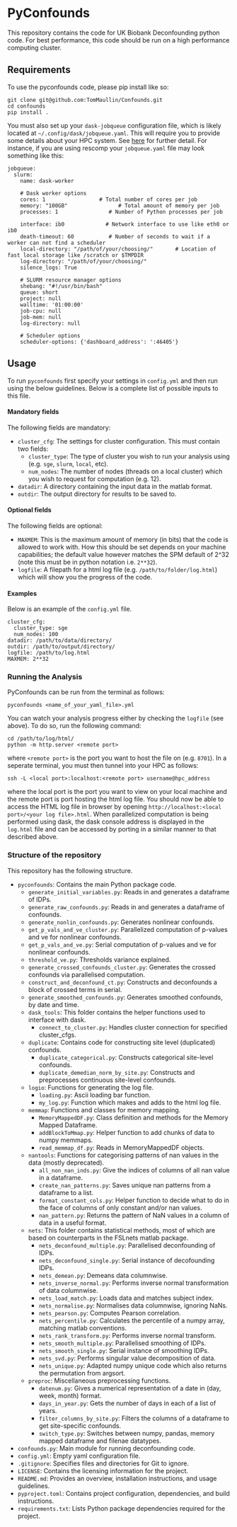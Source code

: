 # PyConfounds

This repository contains the code for UK Biobank Deconfounding python code. For best performance, this code should be run on a high performance computing cluster.

## Requirements
To use the pyconfounds code, please pip install like so:

```
git clone git@github.com:TomMaullin/Confounds.git
cd confounds
pip install .
```

You must also set up your `dask-jobqueue` configuration file, which is likely located at `~/.config/dask/jobqueue.yaml`. This will require you to provide some details about your HPC system. See [here](https://jobqueue.dask.org/en/latest/configuration-setup.html#managing-configuration-files) for further detail. For instance, if you are using rescomp your `jobqueue.yaml` file may look something like this:

```
jobqueue:
  slurm:
    name: dask-worker

    # Dask worker options
    cores: 1                 # Total number of cores per job
    memory: "100GB"                # Total amount of memory per job
    processes: 1                # Number of Python processes per job

    interface: ib0             # Network interface to use like eth0 or ib0
    death-timeout: 60           # Number of seconds to wait if a worker can not find a scheduler
    local-directory: "/path/of/your/choosing/"       # Location of fast local storage like /scratch or $TMPDIR
    log-directory: "/path/of/your/choosing/"
    silence_logs: True

    # SLURM resource manager options
    shebang: "#!/usr/bin/bash"
    queue: short
    project: null
    walltime: '01:00:00'
    job-cpu: null
    job-mem: null
    log-directory: null

    # Scheduler options
    scheduler-options: {'dashboard_address': ':46405'}
```


## Usage
To run `pyconfounds` first specify your settings in `config.yml` and then run using the below guidelines. Below is a complete list of possible inputs to this file.

#### Mandatory fields
The following fields are mandatory:

 - `cluster_cfg`: The settings for cluster configuration. This must contain two fields:
   - `cluster_type`: The type of cluster you wish to run your analysis using (e.g. `sge`, `slurm`, `local`, etc).
   - `num_nodes`: The number of nodes (threads on a local cluster) which you wish to request for computation (e.g. 12).
 - `datadir`: A directory containing the input data in the matlab format.
 - `outdir`: The output directory for results to be saved to.
 
#### Optional fields

The following fields are optional:

 - `MAXMEM`: This is the maximum amount of memory (in bits) that the code is allowed to work with. How this should be set depends on your machine capabilities; the default value however matches the SPM default of 2^32 (note this must be in python notation i.e. `2**32`).
 - `logfile`:  A filepath for a html log file (e.g. `/path/to/folder/log.html`) which will show you the progress of the code.

#### Examples

Below is an example of the `config.yml` file.

```
cluster_cfg:
  cluster_type: sge
  num_nodes: 100
datadir: /path/to/data/directory/
outdir: /path/to/output/directory/
logfile: /path/to/log.html
MAXMEM: 2**32
```


### Running the Analysis


PyConfounds can be run from the terminal as follows:

```
pyconfounds <name_of_your_yaml_file>.yml
```

You can watch your analysis progress either by checking the `logfile` (see above). To do so, run the following command:

```
cd /path/to/log/html/
python -m http.server <remote port>
```
where `<remote port>` is the port you want to host the file on (e.g. `8701`). In a seperate terminal, you must then tunnel into your HPC as follows:

```
ssh -L <local port>:localhost:<remote port> username@hpc_address
```

where the local port is the port you want to view on your local machine and the remote port is port hosting the html log file. You should now be able to access the HTML log file in browser by opening `http://localhost:<local port>/<your log file>.html`. When parallelized computation is being performed using dask, the dask console address is displayed in the `log.html` file and can be accessed by porting in a similar manner to that described above.

### Structure of the repository

This repository has the following structure.

 - `pyconfounds`: Contains the main Python package code.
   - `generate_initial_variables.py`: Reads in and generates a dataframe of IDPs.
   - `generate_raw_confounds.py`: Reads in and generates a dataframe of confounds.
   - `generate_nonlin_confounds.py`: Generates nonlinear confounds.
   - `get_p_vals_and_ve_cluster.py`: Parallelized computation of p-values and ve for nonlinear confounds.
   - `get_p_vals_and_ve.py`: Serial computation of p-values and ve for nonlinear confounds.
   - `threshold_ve.py`: Thresholds variance explained.
   - `generate_crossed_confounds_cluster.py`: Generates the crossed confounds via parallelised computation.
   - `construct_and_deconfound_ct.py`: Constructs and deconfounds a block of crossed terms in serial.
   - `generate_smoothed_confounds.py`: Generates smoothed confounds, by date and time.
   - `dask_tools`: This folder contains the helper functions used to interface with dask.
     - `connect_to_cluster.py`: Handles cluster connection for specified cluster_cfgs.
   - `duplicate`: Contains code for constructing site level (duplicated) confounds.
     - `duplicate_categorical.py`: Constructs categorical site-level confounds.
     - `duplicate_demedian_norm_by_site.py`: Constructs and preprocesses continuous site-level confounds.
   - `logio`: Functions for generating the log file.
     - `loading.py`: Ascii loading bar function.
     - `my_log.py`: Function which makes and adds to the html log file.
   - `memmap`: Functions and classes for memory mapping.
     - `MemoryMappedDF.py`: Class definition and methods for the Memory Mapped Dataframe.
     - `addBlockToMmap.py`: Helper function to add chunks of data to numpy memmaps.
     - `read_memmap_df.py`: Reads in MemoryMappedDF objects.
   - `nantools`: Functions for categorising patterns of nan values in the data (mostly deprecated).
     - `all_non_nan_inds.py`: Give the indices of columns of all nan value in a dataframe.
     - `create_nan_patterns.py`: Saves unique nan patterns from a dataframe to a list.
     - `format_constant_cols.py`: Helper function to decide what to do in the face of columns of only constant and/or nan values.
     - `nan_pattern.py`: Returns the pattern of NaN values in a column of data in a useful format.
   - `nets`: This folder contains statistical methods, most of which are based on counterparts in the FSLnets matlab package.
     - `nets_deconfound_multiple.py`: Parallelised deconfounding of IDPs. 
     - `nets_deconfound_single.py`: Serial instance of decofounding IDPs.
     - `nets_demean.py`: Demeans data columnwise.
     - `nets_inverse_normal.py`: Performs inverse normal transformation of data columnwise.
     - `nets_load_match.py`: Loads data and matches subject index.
     - `nets_normalise.py`: Normalises data columnwise, ignoring NaNs.
     - `nets_pearson.py`: Computes Pearson correlation.
     - `nets_percentile.py`: Calculates the percentile of a numpy array, matching matlab conventions.
     - `nets_rank_transform.py`: Performs inverse normal transform.
     - `nets_smooth_multiple.py`: Parallelised smoothing of IDPs.
     - `nets_smooth_single.py`: Serial instance of smoothing IDPs.
     - `nets_svd.py`: Performs singular value decomposition of data.
     - `nets_unique.py`: Adapted numpy unique code which also returns the permutation from argsort.
   - `preproc`: Miscellaneous preprocessing functions.
     - `datenum.py`: Gives a numerical representation of a date in (day, week, month) format.
     - `days_in_year.py`: Gets the number of days in each of a list of years.
     - `filter_columns_by_site.py`: Filters the columns of a dataframe to get site-specific confounds.
     - `switch_type.py`: Switches between numpy, pandas, memory mapped dataframe and filenae datatypes.
 - `confounds.py`: Main module for running deconfounding code.
 - `config.yml`: Empty yaml configuration file.
 - `.gitignore`: Specifies files and directories for Git to ignore.
 - `LICENSE`: Contains the licensing information for the project.
 - `README.md`: Provides an overview, installation instructions, and usage guidelines.
 - `pyproject.toml`: Contains project configuration, dependencies, and build instructions.
 - `requirements.txt`: Lists Python package dependencies required for the project.
